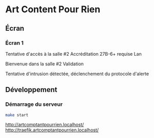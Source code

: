# Art Content Pour Rien

## Écran

### Écran 1

Tentative d'accès à la salle #2
Accréditation 27B-6+ requise
Lan

Bienvenue dans la salle #2
Validation



Tentative d'intrusion détectée, déclenchement du protocole d'alerte

## Développement

### Démarrage du serveur

```sh
make start
```

<http://artcomptantpourrien.localhost/>
<http://traefik.artcomptantpourrien.localhost/>
